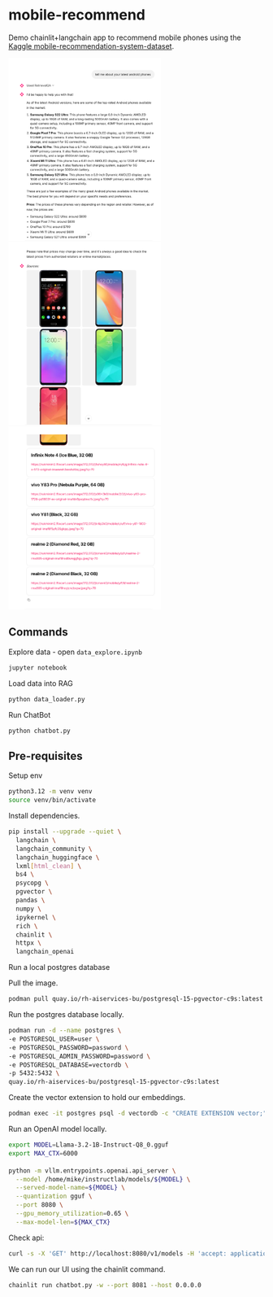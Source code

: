 
# mobile-recommend

Demo chainlit+langchain app to recommend mobile phones using the [Kaggle mobile-recommendation-system-dataset](https://www.kaggle.com/datasets/gyanprakashkushwaha/mobile-recommendation-system-dataset/data).

<p float="left">
  <img src="images/mobile-recommend1.png" width="300" />
  <img src="images/mobile-recommend2.png" width="300" />
  <img src="images/mobile-recommend3.png" width="300" />
</p>

## Commands

Explore data - open `data_explore.ipynb`

```bash
jupyter notebook
```

Load data into RAG

```bash
python data_loader.py
```

Run ChatBot

```bash
python chatbot.py
```

## Pre-requisites

Setup env

```bash
python3.12 -m venv venv
source venv/bin/activate
```

Install dependencies.

```bash
pip install --upgrade --quiet \
  langchain \
  langchain_community \
  langchain_huggingface \
  lxml[html_clean] \
  bs4 \
  psycopg \
  pgvector \
  pandas \
  numpy \
  ipykernel \
  rich \
  chainlit \
  httpx \
  langchain_openai
```

Run a local postgres database

Pull the image.

```bash
podman pull quay.io/rh-aiservices-bu/postgresql-15-pgvector-c9s:latest
```

Run the postgres database locally.

```bash
podman run -d --name postgres \
-e POSTGRESQL_USER=user \
-e POSTGRESQL_PASSWORD=password \
-e POSTGRESQL_ADMIN_PASSWORD=password \
-e POSTGRESQL_DATABASE=vectordb \
-p 5432:5432 \
quay.io/rh-aiservices-bu/postgresql-15-pgvector-c9s:latest
```

Create the vector extension to hold our embeddings.

```bash
podman exec -it postgres psql -d vectordb -c "CREATE EXTENSION vector;"
```

Run an OpenAI model locally.

```bash
export MODEL=Llama-3.2-1B-Instruct-Q8_0.gguf
export MAX_CTX=6000

python -m vllm.entrypoints.openai.api_server \
  --model /home/mike/instructlab/models/${MODEL} \
  --served-model-name=${MODEL} \
  --quantization gguf \
  --port 8080 \
  --gpu_memory_utilization=0.65 \
  --max-model-len=${MAX_CTX}
```

Check api:

```bash
curl -s -X 'GET' http://localhost:8080/v1/models -H 'accept: application/json' | jq .
```

We can run our UI using the chainlit command.

```bash
chainlit run chatbot.py -w --port 8081 --host 0.0.0.0
```
